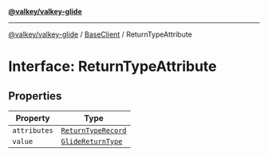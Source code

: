 [**@valkey/valkey-glide**](../../README.md)

***

[@valkey/valkey-glide](../../modules.md) / [BaseClient](../README.md) / ReturnTypeAttribute

# Interface: ReturnTypeAttribute

## Properties

| Property | Type |
| ------ | ------ |
| <a id="attributes"></a> `attributes` | [`ReturnTypeRecord`](../type-aliases/ReturnTypeRecord.md) |
| <a id="value"></a> `value` | [`GlideReturnType`](../type-aliases/GlideReturnType.md) |
